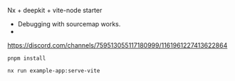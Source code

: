 Nx + deepkit + vite-node starter

- Debugging with sourcemap works.
- 
https://discord.com/channels/759513055117180999/1161961227413622864

```shell
pnpm install
```

```shell
nx run example-app:serve-vite
```